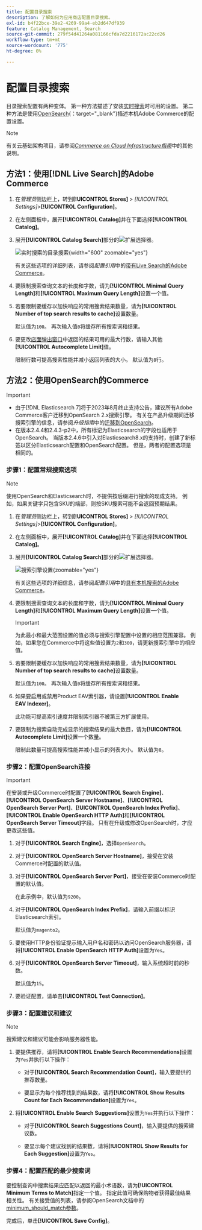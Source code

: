 ```yaml
---
title: 配置目录搜索
description: 了解如何为应用商店配置目录搜索。
exl-id: b4f22bce-39e2-4269-99a4-eb2d647df939
feature: Catalog Management, Search
source-git-commit: 279f54d41264a081166cfda7d2216172ac22cd26
workflow-type: tm+mt
source-wordcount: '775'
ht-degree: 0%

---
```


# 配置目录搜索

目录搜索配置有两种变体。 第一种方法描述了安装[实时搜索](https://experienceleague.adobe.com/docs/commerce-merchant-services/live-search/overview.html)时可用的设置。 第二种方法是使用[OpenSearch](https://experienceleague.adobe.com/docs/commerce-operations/installation-guide/prerequisites/search-engine/overview.html){：target=&quot;_blank&quot;}描述本机Adobe Commerce的配置设置。

>[!NOTE]
>
>有关云基础架构项目，请参阅&#x200B;[_Commerce on Cloud Infrastructure指南_](https://experienceleague.adobe.com/en/docs/commerce-cloud-service/user-guide/configure/service/opensearch)中的其他说明。

## 方法1：使用[!DNL Live Search]的Adobe Commerce

1. 在&#x200B;_管理员_&#x200B;侧边栏上，转到&#x200B;**[!UICONTROL Stores]** > _[!UICONTROL Settings]_>**[!UICONTROL Configuration]**。

1. 在左侧面板中，展开&#x200B;**[!UICONTROL Catalog]**&#x200B;并在下面选择&#x200B;**[!UICONTROL Catalog]**。

1. 展开&#x200B;**[!UICONTROL Catalog Search]**&#x200B;部分的![扩展选择器](../assets/icon-display-expand.png)。

   ![实时搜索的目录搜索](../configuration-reference/catalog/assets/catalog-search-live-search.png){width="600" zoomable="yes"}

   有关这些选项的详细列表，请参阅&#x200B;_配置引用_&#x200B;中的[带有Live Search的Adobe Commerce](../configuration-reference/catalog/catalog.md#adobe-commerce-with-live-search)。

1. 要限制搜索查询文本的长度和字数，请为&#x200B;**[!UICONTROL Minimal Query Length]**&#x200B;和&#x200B;**[!UICONTROL Maximum Query Length]**&#x200B;设置一个值。

1. 若要限制要缓存以加快响应的常用搜索结果数量，请为&#x200B;**[!UICONTROL Number of top search results to cache]**&#x200B;设置数量。

   默认值为`100`。 再次输入值`0`将缓存所有搜索词和结果。

1. 要更改[店面弹出窗口](https://experienceleague.adobe.com/docs/commerce-merchant-services/live-search/live-search-storefront/quick-tour.html)中返回的结果可用的最大行数，请输入其他&#x200B;**[!UICONTROL Autocomplete Limit]**&#x200B;值。

   限制行数可提高搜索性能并减小返回列表的大小。 默认值为`8`行。

## 方法2：使用OpenSearch的Commerce

>[!IMPORTANT]
>
>- 由于[!DNL Elasticsearch 7]将于2023年8月终止支持公告，建议所有Adobe Commerce客户迁移到OpenSearch 2.x搜索引擎。 有关在产品升级期间迁移搜索引擎的信息，请参阅&#x200B;_升级指南_&#x200B;中的[迁移到OpenSearch](https://experienceleague.adobe.com/docs/commerce-operations/upgrade-guide/prepare/opensearch-migration.html)。
>- 在版本2.4.4和2.4.3-p2中，所有标记为Elasticsearch的字段也适用于OpenSearch。 当版本2.4.6中引入对Elasticsearch8.x的支持时，创建了新标签以区分Elasticsearch配置和OpenSearch配置。 但是，两者的配置选项是相同的。

### 步骤1：配置常规搜索选项

>[!NOTE]
>
>使用OpenSearch和Elasticsearch时，不提供按后缀进行搜索的现成支持。 例如，如果关键字只包含SKU的端部，则按SKU搜索可能不会返回预期结果。

1. 在&#x200B;_管理员_&#x200B;侧边栏上，转到&#x200B;**[!UICONTROL Stores]** > _[!UICONTROL Settings]_>**[!UICONTROL Configuration]**。

1. 在左侧面板中，展开&#x200B;**[!UICONTROL Catalog]**&#x200B;并在下面选择&#x200B;**[!UICONTROL Catalog]**。

1. 展开&#x200B;**[!UICONTROL Catalog Search]**&#x200B;部分的![扩展选择器](../assets/icon-display-expand.png)。

   ![搜索引擎设置](../configuration-reference/catalog/assets/catalog-search-opensearch.png){zoomable="yes"}

   有关这些选项的详细信息，请参阅&#x200B;_配置引用_&#x200B;中的[具有本机搜索的Adobe Commerce](../configuration-reference/catalog/catalog.md#adobe-commerce-with-native-search)。

1. 要限制搜索查询文本的长度和字数，请为&#x200B;**[!UICONTROL Minimal Query Length]**&#x200B;和&#x200B;**[!UICONTROL Maximum Query Length]**&#x200B;设置一个值。

   >[!IMPORTANT]
   >
   >为此最小和最大范围设置的值必须与搜索引擎配置中设置的相应范围兼容。 例如，如果您在Commerce中将这些值设置为`2`和`300`，请更新搜索引擎中的相应值。

1. 若要限制要缓存以加快响应的常用搜索结果数量，请为&#x200B;**[!UICONTROL Number of top search results to cache]**&#x200B;设置数量。

   默认值为`100`。 再次输入值`0`将缓存所有搜索词和结果。

1. 如果要启用或禁用Product EAV索引器，请设置&#x200B;**[!UICONTROL Enable EAV Indexer]**。

   此功能可提高索引速度并限制索引器不被第三方扩展使用。

1. 要限制为搜索自动完成显示的搜索结果的最大数目，请为&#x200B;**[!UICONTROL Autocomplete Limit]**&#x200B;设置一个数量。

   限制此数量可提高搜索性能并减小显示的列表大小。 默认值为`8`。

### 步骤2：配置OpenSearch连接

>[!IMPORTANT]
>
>在安装或升级Commerce时配置了&#x200B;**[!UICONTROL Search Engine]**、**[!UICONTROL OpenSearch Server Hostname]**、**[!UICONTROL OpenSearch Server Port]**、**[!UICONTROL OpenSearch Index Prefix]**、**[!UICONTROL Enable OpenSearch HTTP Auth]**&#x200B;和&#x200B;**[!UICONTROL OpenSearch Server Timeout]**&#x200B;字段。 只有在升级或修改OpenSearch时，才应更改这些值。

1. 对于&#x200B;**[!UICONTROL Search Engine]**，选择`OpenSearch`。

1. 对于&#x200B;**[!UICONTROL OpenSearch Server Hostname]**，接受在安装Commerce时配置的默认值。

1. 对于&#x200B;**[!UICONTROL OpenSearch Server Port]**，接受在安装Commerce时配置的默认值。

   在此示例中，默认值为`9200`。

1. 对于&#x200B;**[!UICONTROL OpenSearch Index Prefix]**，请输入前缀以标识Elasticsearch索引。

   默认值为`magento2`。

1. 要使用HTTP身份验证提示输入用户名和密码以访问OpenSearch服务器，请将&#x200B;**[!UICONTROL Enable OpenSearch HTTP Auth]**&#x200B;设置为`Yes`。

1. 对于&#x200B;**[!UICONTROL OpenSearch Server Timeout]**，输入系统超时前的秒数。

   默认值为`15`。

1. 要验证配置，请单击&#x200B;**[!UICONTROL Test Connection]**。

### 步骤3：配置建议和建议

>[!NOTE]
>
>搜索建议和建议可能会影响服务器性能。

1. 要提供推荐，请将&#x200B;**[!UICONTROL Enable Search Recommendations]**&#x200B;设置为`Yes`并执行以下操作：

   - 对于&#x200B;**[!UICONTROL Search Recommendation Count]**，输入要提供的推荐数量。

   - 要显示为每个推荐找到的结果数，请将&#x200B;**[!UICONTROL Show Results Count for Each Recommendation]**&#x200B;设置为`Yes`。

1. 将&#x200B;**[!UICONTROL Enable Search Suggestions]**&#x200B;设置为`Yes`并执行以下操作：

   - 对于&#x200B;**[!UICONTROL Search Suggestions Count]**，输入要提供的搜索建议数。

   - 要显示每个建议找到的结果数，请将&#x200B;**[!UICONTROL Show Results for Each Suggestion]**&#x200B;设置为`Yes`。

### 步骤4：配置匹配的最少搜索词

要控制查询中搜索结果应匹配以返回的最小术语数，请为&#x200B;**[!UICONTROL Minimum Terms to Match]**&#x200B;指定一个值。 指定此值可确保购物者获得最佳结果相关性。 有关接受值的列表，请参阅OpenSearch文档中的[minimum_should_match参数](https://opensearch.org/docs/latest/query-dsl/minimum-should-match/)。

完成后，单击&#x200B;**[!UICONTROL Save Config]**。
